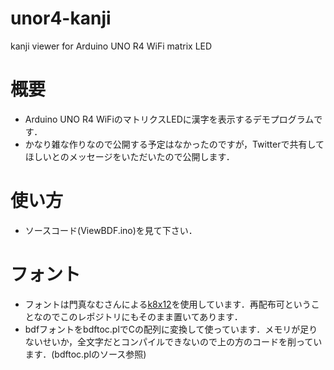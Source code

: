 # unor4-kanji
kanji viewer for Arduino UNO R4 WiFi matrix LED

# 概要
- Arduino UNO R4 WiFiのマトリクスLEDに漢字を表示するデモプログラムです．
- かなり雑な作りなので公開する予定はなかったのですが，Twitterで共有してほしいとのメッセージをいただいたので公開します．

# 使い方
- ソースコード(ViewBDF.ino)を見て下さい．

# フォント
- フォントは門真なむさんによる[k8x12](https://littlelimit.net/k8x12.htm)を使用しています．再配布可ということなのでこのレポジトリにもそのまま置いてあります．
- bdfフォントをbdftoc.plでCの配列に変換して使っています．メモリが足りないせいか，全文字だとコンパイルできないので上の方のコードを削っています．(bdftoc.plのソース参照)